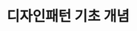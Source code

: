 ---
title: 디자인패턴 기초 개념
layout: single
categories:
- DesignPattern
tag:
- Head First Design Pattern
description: 디자인 패턴 기초 개념 설명
article_tag1: 헤드퍼스트 디자인 패턴
article_section: 디자인 패턴 기초
meta_keywords: Design Pattern
toc: true
toc_sticky: true
toc_label: Index
---
